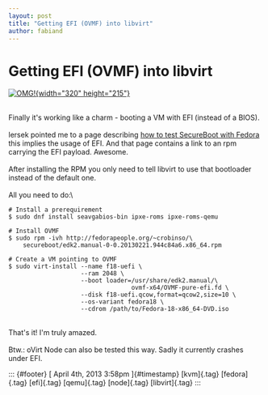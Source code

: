 ```yaml
---
layout: post
title: "Getting EFI (OVMF) into libvirt"
author: fabiand
---
```



Getting EFI (OVMF) into libvirt
===============================

[![OMG!](http://farm8.staticflickr.com/7190/6801803312_31808b8f4d_n.jpg){width="320"
height="215"}](http://www.flickr.com/photos/tamaleaver/6801803312/ "OMG! von Tama Leaver bei Flickr")

\
Finally it's working like a charm - booting a VM with EFI (instead of a
BIOS).\
\
lersek pointed me to a page describing [how to test SecureBoot with
Fedora](https://fedoraproject.org/wiki/Testing_secureboot_with_KVM) this
implies the usage of EFI. And that page contains a link to an rpm
carrying the EFI payload. Awesome.\
\
After installing the RPM you only need to tell libvirt to use that
bootloader instead of the default one.\
\
All you need to do:\

    # Install a prerequirement
    $ sudo dnf install seavgabios-bin ipxe-roms ipxe-roms-qemu

    # Install OVMF
    $ sudo rpm -ivh http://fedorapeople.org/~crobinso/\
        secureboot/edk2.manual-0-0.20130221.944c84a6.x86_64.rpm

    # Create a VM pointing to OVMF
    $ sudo virt-install --name f18-uefi \
                        --ram 2048 \
                        --boot loader=/usr/share/edk2.manual/\
                                      ovmf-x64/OVMF-pure-efi.fd \
                        --disk f18-uefi.qcow,format=qcow2,size=10 \
                        --os-variant fedora18 \
                        --cdrom /path/to/Fedora-18-x86_64-DVD.iso

\
That's it! I'm truly amazed.\
\
Btw.: oVirt Node can also be tested this way. Sadly it currently crashes
under EFI.

::: {#footer}
[ April 4th, 2013 3:58pm ]{#timestamp} [kvm]{.tag} [fedora]{.tag}
[efi]{.tag} [qemu]{.tag} [node]{.tag} [libvirt]{.tag}
:::
